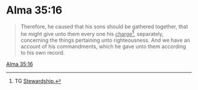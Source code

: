 # Alma 35:16

> Therefore, he caused that his sons should be gathered together, that he might give unto them every one his <u>charge</u>[^a], separately, concerning the things pertaining unto righteousness. And we have an account of his commandments, which he gave unto them according to his own record.

[Alma 35:16](https://www.churchofjesuschrist.org/study/scriptures/bofm/alma/35?lang=eng&id=p16#p16)


[^a]: TG [Stewardship.](https://www.churchofjesuschrist.org/study/scriptures/tg/stewardship?lang=eng)

